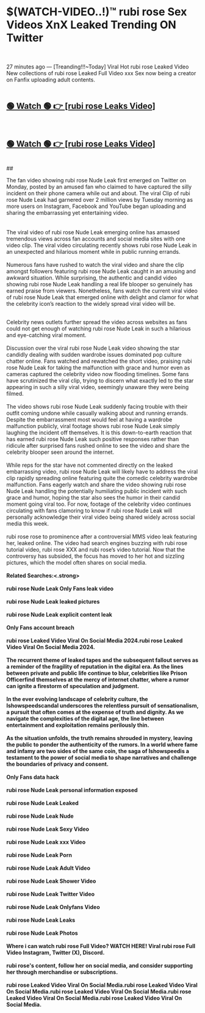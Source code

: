 

# $(WATCH-VIDEO..!)™ rubi rose Sex Videos XnX Leaked Trending ON Twitter<br>
<br>

27 minutes ago — [Treanding!!!~Today] Viral Hot rubi rose Leaked Video New collections of rubi rose Leaked Full Video xxx Sex now being a creator on Fanfix uploading adult contents.
<br>
 <br>

##  <a href="https://clipsfans.site/?title=rubi_rose&ref=git">🟢 Watch 🟢 👉 [rubi rose Leaks Video]</a><br>
  <br>

##  <a href="https://clipsfans.site/?title=rubi_rose&ref=git">🟢 Watch 🟢 👉 [rubi rose Leaks Video]</a><br>
  <br>
  ##
  <br>

The fan video showing rubi rose Nude Leak first emerged on Twitter on Monday, posted by an amused fan who claimed to have captured the silly incident on their phone camera while out and about. The viral Clip of rubi rose Nude Leak had garnered over 2 million views by Tuesday morning as more users on Instagram, Facebook and YouTube began uploading and sharing the embarrassing yet entertaining video.
<br><br>
  <br>
The viral video of rubi rose Nude Leak emerging online has amassed tremendous views across fan accounts and social media sites with one video clip. The viral video circulating recently shows rubi rose Nude Leak in an unexpected and hilarious moment while in public running errands.
<br><br>
Numerous fans have rushed to watch the viral video and share the clip amongst followers featuring rubi rose Nude Leak caught in an amusing and awkward situation. While surprising, the authentic and candid video showing rubi rose Nude Leak handling a real life blooper so genuinely has earned praise from viewers. Nonetheless, fans watch the current viral video of rubi rose Nude Leak that emerged online with delight and clamor for what the celebrity icon’s reaction to the widely spread viral video will be.
<br><br>

Celebrity news outlets further spread the video across websites as fans could not get enough of watching rubi rose Nude Leak in such a hilarious and eye-catching viral moment.
<br><br>
Discussion over the viral rubi rose Nude Leak video showing the star candidly dealing with sudden wardrobe issues dominated pop culture chatter online. Fans watched and rewatched the short video, praising rubi rose Nude Leak for taking the malfunction with grace and humor even as cameras captured the celebrity video now flooding timelines. Some fans have scrutinized the viral clip, trying to discern what exactly led to the star appearing in such a silly viral video, seemingly unaware they were being filmed.
<br><br>
The video shows rubi rose Nude Leak suddenly facing trouble with their outfit coming undone while casually walking about and running errands. Despite the embarrassment most would feel at having a wardrobe malfunction publicly, viral footage shows rubi rose Nude Leak simply laughing the incident off themselves. It is this down-to-earth reaction that has earned rubi rose Nude Leak such positive responses rather than ridicule after surprised fans rushed online to see the video and share the celebrity blooper seen around the internet.
<br><br>
While reps for the star have not commented directly on the leaked embarrassing video, rubi rose Nude Leak will likely have to address the viral clip rapidly spreading online featuring quite the comedic celebrity wardrobe malfunction. Fans eagerly watch and share the video showing rubi rose Nude Leak handling the potentially humiliating public incident with such grace and humor, hoping the star also sees the humor in their candid moment going viral too. For now, footage of the celebrity video continues circulating with fans clamoring to know if rubi rose Nude Leak will personally acknowledge their viral video being shared widely across social media this week.
<br><br>
rubi rose rose to prominence after a controversial MMS video leak featuring her, leaked online. The video had search engines buzzing with rubi rose tutorial video, rubi rose XXX and rubi rose’s video tutorial. Now that the controversy has subsided, the focus has moved to her hot and sizzling pictures, which the model often shares on social media.
<br><br>
<strong>Related Searches:<.strong>
<br><br>
rubi rose Nude Leak Only Fans leak video
<br><br>
rubi rose Nude Leak leaked pictures
<br><br>
rubi rose Nude Leak explicit content leak
<br><br>
Only Fans account breach
<br><br>
rubi rose Leaked Video Viral On Social Media 2024.rubi rose Leaked Video Viral On Social Media 2024.
<br><br>
The recurrent theme of leaked tapes and the subsequent fallout serves as a reminder of the fragility of reputation in the digital era. As the lines between private and public life continue to blur, celebrities like Prison Officerfind themselves at the mercy of internet chatter, where a rumor can ignite a firestorm of speculation and judgment.
<br><br>
In the ever evolving landscape of celebrity culture, the Ishowspeedscandal underscores the relentless pursuit of sensationalism, a pursuit that often comes at the expense of truth and dignity. As we navigate the complexities of the digital age, the line between entertainment and exploitation remains perilously thin.
<br><br>
As the situation unfolds, the truth remains shrouded in mystery, leaving the public to ponder the authenticity of the rumors. In a world where fame and infamy are two sides of the same coin, the saga of Ishowspeedis a testament to the power of social media to shape narratives and challenge the boundaries of privacy and consent.
<br><br>
Only Fans data hack
<br><br>
rubi rose Nude Leak personal information exposed
<br><br>
rubi rose Nude Leak Leaked
<br><br>
rubi rose Nude Leak Nude
<br><br>
rubi rose Nude Leak Sexy Video
<br><br>
rubi rose Nude Leak xxx Video
<br><br>
rubi rose Nude Leak Porn
<br><br>
rubi rose Nude Leak Adult Video
<br><br>
rubi rose Nude Leak Shower Video
<br><br>
rubi rose Nude Leak Twitter Video
<br><br>
rubi rose Nude Leak Onlyfans Video
<br><br>
rubi rose Nude Leak Leaks
<br><br>
rubi rose Nude Leak Photos
<br><br>
Where i can watch rubi rose Full Video? WATCH HERE! Viral rubi rose Full Video Instagram, Twitter (X), Discord.
<br><br>
rubi rose's content, follow her on social media, and consider supporting her through merchandise or subscriptions.
<br><br>
rubi rose Leaked Video Viral On Social Media.rubi rose Leaked Video Viral On Social Media.rubi rose Leaked Video Viral On Social Media.rubi rose Leaked Video Viral On Social Media.rubi rose Leaked Video Viral On Social Media.
